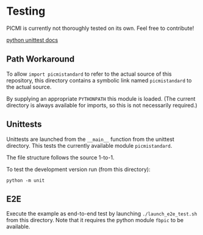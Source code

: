 # Testing
PICMI is currently not thoroughly tested on its own.
Feel free to contribute!

[python unittest docs](https://docs.python.org/3.8/library/unittest.html)

## Path Workaround
To allow `import picmistandard` to refer to the actual source of this repository,
this directory contains a symbolic link named `picmistandard` to the actual source.

By supplying an appropriate `PYTHONPATH` this module is loaded.
(The current directory is always available for imports, so this is not necessarily required.)

## Unittests
Unittests are launched from the `__main__` function from the unittest directory.
This tests the currently available module `picmistandard`.

The file structure follows the source 1-to-1.

To test the development version run (from this directory):

```
python -m unit
```

## E2E
Execute the example as end-to-end test by launching `./launch_e2e_test.sh` from this directory.
Note that it requires the python module `fbpic` to be available.
